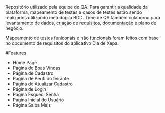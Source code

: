 Repositório utilizado pela equipe de QA. 
Para garantir a qualidade da plataforma, mapeamento de testes e casos de testes estão sendo realizados utilizando metodogila BDD. Time de QA também colaborou para levantamento de dados, criação de requisitos, documentação e plano de negócio. 

Mapeamento de testes funiconais e não funcionais foram feitos com base no documento de requisitos do aplicativo Dia de Xepa. 

#Features
- Home Page
- Página de Boas Vindas
- Página de Cadastro
- Página de Perifl do feirante 
- Página de Atualizar Cadastro
- Página de Login
- Página Esqueci Senha
- Página Inicial do Usuário
- Página Saiba Mais 


